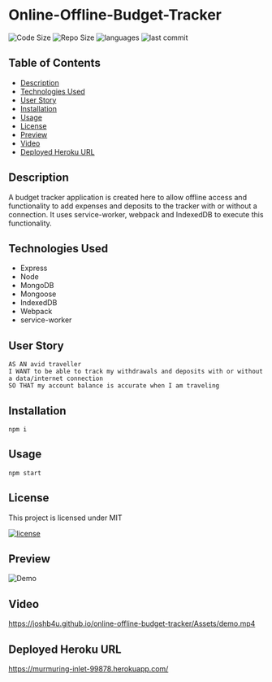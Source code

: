 # Online-Offline-Budget-Tracker

![Code Size](https://img.shields.io/github/languages/code-size/joshb4u/online-offline-budget-tracker)
![Repo Size](https://img.shields.io/github/repo-size/joshb4u/online-offline-budget-tracker)
![languages](https://img.shields.io/github/languages/top/joshb4u/online-offline-budget-tracker)
![last commit](https://img.shields.io/github/last-commit/joshb4u/online-offline-budget-tracker)

## Table of Contents

* [Description](#description)
* [Technologies Used](#technologies-used)
* [User Story](#user-story)
* [Installation](#installation)
* [Usage](#usage)
* [License](#license)
* [Preview](#preview)
* [Video](#video)
* [Deployed Heroku URL](#Deployed-Heroku-URL)

## Description
A budget tracker application is created here to allow offline access and functionality to add expenses and deposits to the tracker with or without a connection. It uses service-worker, webpack and IndexedDB to execute this functionality. 

## Technologies Used

* Express
* Node
* MongoDB
* Mongoose
* IndexedDB
* Webpack
* service-worker

## User Story

```
AS AN avid traveller
I WANT to be able to track my withdrawals and deposits with or without a data/internet connection
SO THAT my account balance is accurate when I am traveling
```

## Installation

```
npm i
```

## Usage

```
npm start
```

## License

This project is licensed under MIT 

[![license](https://img.shields.io/npm/l/license)](https://opensource.org/licenses/MIT)

## Preview
![Demo](public/Assets/demo.gif)

## Video
https://joshb4u.github.io/online-offline-budget-tracker/Assets/demo.mp4


## Deployed Heroku URL
https://murmuring-inlet-99878.herokuapp.com/